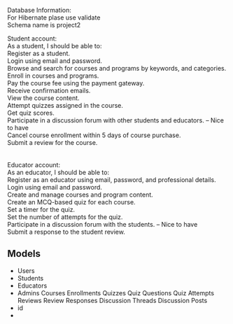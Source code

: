 Database Information: <br>
For Hibernate plase use validate <br>
Schema name is project2 <br>

Student account:  <br>
As a student, I should be able to:  <br>
Register as a student. <br>
Login using email and password. <br>
Browse and search for courses and programs by keywords, and categories. <br>
Enroll in courses and programs. <br>
Pay the course fee using the payment gateway. <br>
Receive confirmation emails.  <br>
View the course content. <br>
Attempt quizzes assigned in the course. <br>
Get quiz scores. <br>
Participate in a discussion forum with other students and educators. – Nice to have <br>
Cancel course enrollment within 5 days of course purchase. <br>
Submit a review for the course. <br>
 <br><br>
Educator account:  <br>
As an educator, I should be able to:  <br>
Register as an educator using email, password, and professional details. <br>
Login using email and password. <br>
Create and manage courses and program content. <br>
Create an MCQ-based quiz for each course.  <br>
Set a timer for the quiz. <br>
Set the number of attempts for the quiz. <br>
Participate in a discussion forum with the students. – Nice to have <br>
Submit a response to the student review. <br>
 
## Models
- Users
 - Students
 - Educators
 - Admins
Courses
Enrollments
Quizzes
Quiz Questions
Quiz Attempts
Reviews
Review Responses
Discussion Threads
Discussion Posts
 - id
 - 
